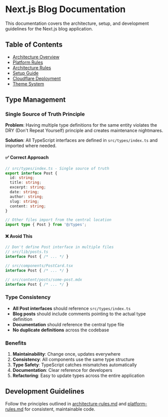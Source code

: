 # Next.js Blog Documentation

This documentation covers the architecture, setup, and development guidelines for the Next.js blog application.

## Table of Contents

- [Architecture Overview](architecture.md)
- [Platform Rules](platform-rules.md)
- [Architecture Rules](architecture-rules.md)
- [Setup Guide](setup.md)
- [Cloudflare Deployment](cloudflare.md)
- [Theme System](theme-system.md)

## Type Management

### Single Source of Truth Principle

**Problem**: Having multiple type definitions for the same entity violates the DRY (Don't Repeat Yourself) principle and creates maintenance nightmares.

**Solution**: All TypeScript interfaces are defined in `src/types/index.ts` and imported where needed.

#### ✅ **Correct Approach**
```typescript
// src/types/index.ts - Single source of truth
export interface Post {
  id: string;
  title: string;
  excerpt: string;
  date: string;
  author: string;
  slug: string;
  content: string;
}

// Other files import from the central location
import type { Post } from '@/types';
```

#### ❌ **Avoid This**
```typescript
// Don't define Post interface in multiple files
// src/lib/posts.ts
interface Post { /* ... */ }

// src/components/PostCard.tsx  
interface Post { /* ... */ }

// src/content/posts/some-post.mdx
interface Post { /* ... */ }
```

### Type Consistency

- **All Post interfaces** should reference `src/types/index.ts`
- **Blog posts** should include comments pointing to the actual type definition
- **Documentation** should reference the central type file
- **No duplicate definitions** across the codebase

### Benefits

1. **Maintainability**: Change once, updates everywhere
2. **Consistency**: All components use the same type structure
3. **Type Safety**: TypeScript catches mismatches automatically
4. **Documentation**: Clear reference for developers
5. **Refactoring**: Easy to update types across the entire application

## Development Guidelines

Follow the principles outlined in [architecture-rules.md](architecture-rules.md) and [platform-rules.md](platform-rules.md) for consistent, maintainable code.